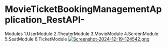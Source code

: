 # MovieTicketBookingManagementApplication_RestAPI-

Modules
1.UserModule
2.TheaterModule
3.MovieModule
4.ScreenModule
5.SeatModule
6.TicketModule
[![Screenshot-2024-12-19-124542.png](https://i.postimg.cc/Kjs69CC8/Screenshot-2024-12-19-124542.png)](https://postimg.cc/m1Cpkpbv)
